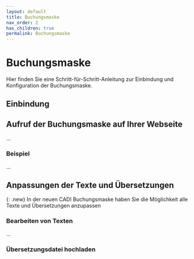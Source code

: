 ```yaml
---
layout: default
title: Buchungsmaske
nav_order: 2
has_children: true
permalink: Buchungsmaske
---
```


# Buchungsmaske

Hier finden Sie eine Schritt-für-Schritt-Anleitung zur Einbindung und Konfiguration der Buchungsmaske.

## Einbindung



## Aufruf der Buchungsmaske auf Ihrer Webseite

...

### Beispiel

...


## Anpassungen der Texte und Übersetzungen

{: .new}
In der neuen CADI Buchungsmaske haben Sie die Möglichkeit alle Texte und Übersetzungen anzupassen

### Bearbeiten von Texten

...

### Übersetzungsdatei hochladen